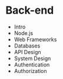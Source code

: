 # Back-end

- Intro
- Node.js
- Web Frameworks
- Databases
- API Design
- System Design
- Authentication
- Authorization